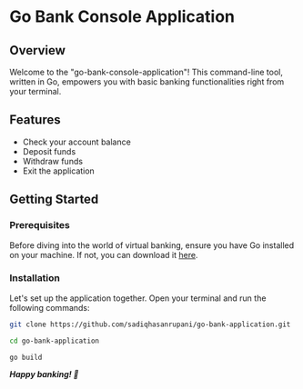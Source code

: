 # Go Bank Console Application

## Overview

Welcome to the "go-bank-console-application"! This command-line tool, written in Go, empowers you with basic banking functionalities right from your terminal.

## Features

- Check your account balance
- Deposit funds
- Withdraw funds
- Exit the application

## Getting Started

### Prerequisites

Before diving into the world of virtual banking, ensure you have Go installed on your machine. If not, you can download it [here](https://golang.org/dl/).

### Installation

Let's set up the application together. Open your terminal and run the following commands:

```bash
git clone https://github.com/sadiqhasanrupani/go-bank-application.git

cd go-bank-application

go build
```
***Happy banking! 🚀***
